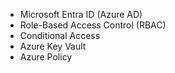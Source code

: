 - Microsoft Entra ID (Azure AD)
- Role-Based Access Control (RBAC)
- Conditional Access
- Azure Key Vault
- Azure Policy